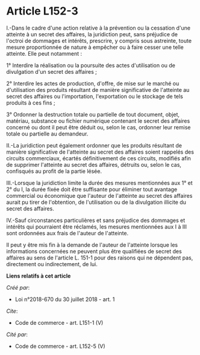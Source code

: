 # Article L152-3

I.-Dans le cadre d'une action relative à la prévention ou la cessation d'une atteinte à un secret des affaires, la
juridiction peut, sans préjudice de l'octroi de dommages et intérêts, prescrire, y compris sous astreinte, toute mesure
proportionnée de nature à empêcher ou à faire cesser une telle atteinte. Elle peut notamment : 

1° Interdire la réalisation ou la poursuite des actes d'utilisation ou de divulgation d'un secret des affaires ; 

2° Interdire les actes de production, d'offre, de mise sur le marché ou d'utilisation des produits résultant de manière
significative de l'atteinte au secret des affaires ou l'importation, l'exportation ou le stockage de tels produits à ces
fins ; 

3° Ordonner la destruction totale ou partielle de tout document, objet, matériau, substance ou fichier numérique contenant le
secret des affaires concerné ou dont il peut être déduit ou, selon le cas, ordonner leur remise totale ou partielle au
demandeur. 

II.-La juridiction peut également ordonner que les produits résultant de manière significative de l'atteinte au secret des
affaires soient rappelés des circuits commerciaux, écartés définitivement de ces circuits, modifiés afin de supprimer
l'atteinte au secret des affaires, détruits ou, selon le cas, confisqués au profit de la partie lésée. 

III.-Lorsque la juridiction limite la durée des mesures mentionnées aux 1° et 2° du I, la durée fixée doit être suffisante
pour éliminer tout avantage commercial ou économique que l'auteur de l'atteinte au secret des affaires aurait pu tirer de
l'obtention, de l'utilisation ou de la divulgation illicite du secret des affaires. 

IV.-Sauf circonstances particulières et sans préjudice des dommages et intérêts qui pourraient être réclamés, les mesures
mentionnées aux I à III sont ordonnées aux frais de l'auteur de l'atteinte. 

Il peut y être mis fin à la demande de l'auteur de l'atteinte lorsque les informations concernées ne peuvent plus être
qualifiées de secret des affaires au sens de l'article L. 151-1 pour des raisons qui ne dépendent pas, directement ou
indirectement, de lui.

**Liens relatifs à cet article**

_Créé par_:

  - Loi n°2018-670 du 30 juillet 2018 - art. 1

_Cite_:

  - Code de commerce - art. L151-1 (V)

_Cité par_:

  - Code de commerce - art. L152-5 (V)
